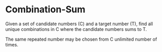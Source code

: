 # Combination-Sum

Given a set of candidate numbers (C) and a target number (T), find all unique combinations in C where the candidate numbers sums to T.

The same repeated number may be chosen from C unlimited number of times.
